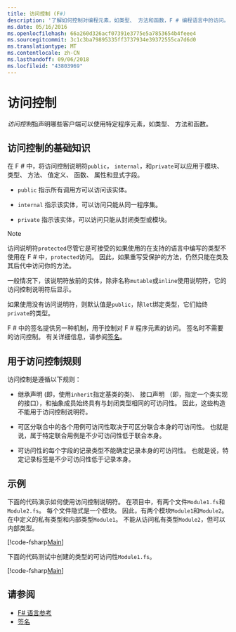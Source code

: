 ```yaml
---
title: 访问控制 (F#)
description: '了解如何控制对编程元素，如类型、 方法和函数，F # 编程语言中的访问。'
ms.date: 05/16/2016
ms.openlocfilehash: 66a260d326acf07391e3775e5a7853654b4feee4
ms.sourcegitcommit: 3c1c3ba79895335ff3737934e39372555ca7d6d0
ms.translationtype: MT
ms.contentlocale: zh-CN
ms.lasthandoff: 09/06/2018
ms.locfileid: "43803969"
---
```

# <a name="access-control"></a>访问控制

*访问控制*指声明哪些客户端可以使用特定程序元素，如类型、 方法和函数。

## <a name="basics-of-access-control"></a>访问控制的基础知识

在 F # 中，将访问控制说明符`public`， `internal`，和`private`可以应用于模块、 类型、 方法、 值定义、 函数、 属性和显式字段。

- `public` 指示所有调用方可以访问该实体。

- `internal` 指示该实体，可以访问只能从同一程序集。

- `private` 指示该实体，可以访问只能从封闭类型或模块。

>[!NOTE]
访问说明符`protected`尽管它是可接受的如果使用的在支持的语言中编写的类型不使用在 F # 中，`protected`访问。 因此，如果重写受保护的方法，仍然只能在类及其后代中访问你的方法。

一般情况下，该说明符放前的实体，除非名称`mutable`或`inline`使用说明符，它的访问控制说明符后显示。

如果使用没有访问说明符，则默认值是`public`，除`let`绑定类型，它们始终`private`的类型。

F # 中的签名提供另一种机制，用于控制对 F # 程序元素的访问。 签名时不需要的访问控制。 有关详细信息，请参阅[签名](signatures.md)。

## <a name="rules-for-access-control"></a>用于访问控制规则

访问控制是遵循以下规则：

- 继承声明 (即，使用`inherit`指定基类的类)、 接口声明 （即，指定一个类实现的接口），和抽象成员始终具有与封闭类型相同的可访问性。 因此，这些构造不能用于访问控制说明符。

- 可区分联合中的各个用例可访问性取决于可区分联合本身的可访问性。 也就是说，属于特定联合用例是不少可访问性低于联合本身。

- 可访问性的每个字段的记录类型不能确定记录本身的可访问性。 也就是说，特定记录标签是不少可访问性低于记录本身。

## <a name="example"></a>示例

下面的代码演示如何使用访问控制说明符。 在项目中，有两个文件`Module1.fs`和`Module2.fs`。 每个文件隐式是一个模块。 因此，有两个模块`Module1`和`Module2`。 在中定义的私有类型和内部类型`Module1`。 不能从访问私有类型`Module2`，但可以内部类型。

[!code-fsharp[Main](../../../samples/snippets/fsharp/access-control/snippet1.fs)]

下面的代码测试中创建的类型的可访问性`Module1.fs`。

[!code-fsharp[Main](../../../samples/snippets/fsharp/access-control/snippet2.fs)]

## <a name="see-also"></a>请参阅

- [F# 语言参考](index.md)
- [签名](signatures.md)
